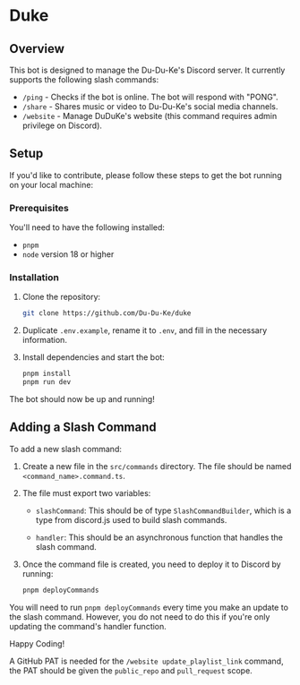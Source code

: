 # Duke 

## Overview

This bot is designed to manage the Du-Du-Ke's Discord server. It currently supports the following slash commands:

- `/ping` - Checks if the bot is online. The bot will respond with "PONG".
- `/share` - Shares music or video to Du-Du-Ke's social media channels.
- `/website` - Manage DuDuKe's website (this command requires admin privilege on Discord).

## Setup

If you'd like to contribute, please follow these steps to get the bot running on your local machine:

### Prerequisites

You'll need to have the following installed:

- `pnpm`
- `node` version 18 or higher

### Installation

1. Clone the repository:

   ```bash
   git clone https://github.com/Du-Du-Ke/duke
   ```

2. Duplicate `.env.example`, rename it to `.env`, and fill in the necessary information.

3. Install dependencies and start the bot:

   ```bash
   pnpm install
   pnpm run dev
   ```

The bot should now be up and running!

## Adding a Slash Command

To add a new slash command:

1. Create a new file in the `src/commands` directory. The file should be named `<command_name>.command.ts`.

2. The file must export two variables:
   
    - `slashCommand`: This should be of type `SlashCommandBuilder`, which is a type from discord.js used to build slash commands.
    
    - `handler`: This should be an asynchronous function that handles the slash command.

3. Once the command file is created, you need to deploy it to Discord by running:

    ```bash
    pnpm deployCommands
    ```

You will need to run `pnpm deployCommands` every time you make an update to the slash command. However, you do not need to do this if you're only updating the command's handler function.

Happy Coding!

A GitHub PAT is needed for the `/website update_playlist_link` command, the PAT should be given the `public_repo` and `pull_request` scope.
